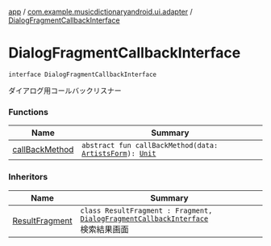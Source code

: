 [app](../../index.md) / [com.example.musicdictionaryandroid.ui.adapter](../index.md) / [DialogFragmentCallbackInterface](./index.md)

# DialogFragmentCallbackInterface

`interface DialogFragmentCallbackInterface`

ダイアログ用コールバックリスナー

### Functions

| Name | Summary |
|---|---|
| [callBackMethod](call-back-method.md) | `abstract fun callBackMethod(data: `[`ArtistsForm`](../../com.example.musicdictionaryandroid.model.entity/-artists-form/index.md)`): `[`Unit`](https://kotlinlang.org/api/latest/jvm/stdlib/kotlin/-unit/index.html) |

### Inheritors

| Name | Summary |
|---|---|
| [ResultFragment](../../com.example.musicdictionaryandroid.ui.home/-result-fragment/index.md) | `class ResultFragment : Fragment, `[`DialogFragmentCallbackInterface`](./index.md)<br>検索結果画面 |

